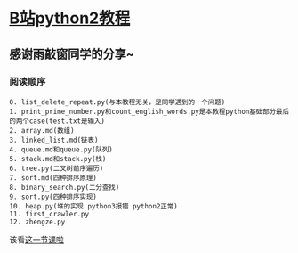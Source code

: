 # [B站python2教程](https://www.bilibili.com/video/av5236569)

## 感谢雨敲窗同学的分享~

### 阅读顺序

```
0. list_delete_repeat.py(与本教程无关，是同学遇到的一个问题)
1. print_prime_number.py和count_english_words.py是本教程python基础部分最后的两个case(test.txt是输入)
2. array.md(数组)
3. linked_list.md(链表)
4. queue.md和queue.py(队列)
5. stack.md和stack.py(栈)
6. tree.py(二叉树前序遍历)
7. sort.md(四种排序原理)
8. binary_search.py(二分查找)
9. sort.py(四种排序实现)
10. heap.py(堆的实现 python3报错 python2正常)
11. first_crawler.py
12. zhengze.py
```
该看[这一节课啦]( https://www.bilibili.com/video/av5236569/?p=23)
